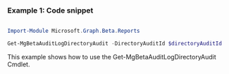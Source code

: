 ### Example 1: Code snippet

```powershell

Import-Module Microsoft.Graph.Beta.Reports

Get-MgBetaAuditLogDirectoryAudit -DirectoryAuditId $directoryAuditId

```
This example shows how to use the Get-MgBetaAuditLogDirectoryAudit Cmdlet.

